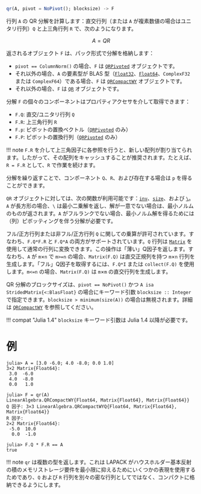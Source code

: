 ```julia
qr(A, pivot = NoPivot(); blocksize) -> F
```

行列 `A` の QR 分解を計算します：直交行列（または `A` が複素数値の場合はユニタリ行列）`Q` と上三角行列 `R` で、次のようになります。

$$
A = Q R
$$

返されるオブジェクト `F` は、パック形式で分解を格納します：

  * `pivot == ColumnNorm()` の場合、`F` は [`QRPivoted`](@ref) オブジェクトです。
  * それ以外の場合、`A` の要素型が BLAS 型（[`Float32`](@ref)、[`Float64`](@ref)、`ComplexF32` または `ComplexF64`）である場合、`F` は [`QRCompactWY`](@ref) オブジェクトです。
  * それ以外の場合、`F` は [`QR`](@ref) オブジェクトです。

分解 `F` の個々のコンポーネントはプロパティアクセサを介して取得できます：

  * `F.Q`: 直交/ユニタリ行列 `Q`
  * `F.R`: 上三角行列 `R`
  * `F.p`: ピボットの置換ベクトル（[`QRPivoted`](@ref) のみ）
  * `F.P`: ピボットの置換行列（[`QRPivoted`](@ref) のみ）

!!! note
    `F.R` を介して上三角因子に各参照を行うと、新しい配列が割り当てられます。したがって、その配列をキャッシュすることが推奨されます。たとえば、`R = F.R` として、`R` で作業を続けます。


分解を繰り返すことで、コンポーネント `Q`、`R`、および存在する場合は `p` を得ることができます。

`QR` オブジェクトに対しては、次の関数が利用可能です：[`inv`](@ref)、[`size`](@ref)、および [`\`](@ref)。`A` が長方形の場合、`\` は最小二乗解を返し、解が一意でない場合は、最小ノルムのものが返されます。`A` がフルランクでない場合、最小ノルム解を得るためには（列）ピボッティングを伴う分解が必要です。

フル/正方行列または非フル/正方行列 `Q` に関しての乗算が許可されています。すなわち、`F.Q*F.R` と `F.Q*A` の両方がサポートされています。`Q` 行列は [`Matrix`](@ref) を使用して通常の行列に変換できます。この操作は「薄い」Q因子を返します。すなわち、`A` が `m`×`n` で `m>=n` の場合、`Matrix(F.Q)` は直交正規列を持つ `m`×`n` 行列を生成します。「フル」Q因子を取得するには、`F.Q*I` または `collect(F.Q)` を使用します。`m<=n` の場合、`Matrix(F.Q)` は `m`×`m` の直交行列を生成します。

QR 分解のブロックサイズは、`pivot == NoPivot()` かつ `A isa StridedMatrix{<:BlasFloat}` の場合にキーワード引数 `blocksize :: Integer` で指定できます。`blocksize > minimum(size(A))` の場合は無視されます。詳細は [`QRCompactWY`](@ref) を参照してください。

!!! compat "Julia 1.4"
    `blocksize` キーワード引数は Julia 1.4 以降が必要です。


# 例

```jldoctest
julia> A = [3.0 -6.0; 4.0 -8.0; 0.0 1.0]
3×2 Matrix{Float64}:
 3.0  -6.0
 4.0  -8.0
 0.0   1.0

julia> F = qr(A)
LinearAlgebra.QRCompactWY{Float64, Matrix{Float64}, Matrix{Float64}}
Q 因子: 3×3 LinearAlgebra.QRCompactWYQ{Float64, Matrix{Float64}, Matrix{Float64}}
R 因子:
2×2 Matrix{Float64}:
 -5.0  10.0
  0.0  -1.0

julia> F.Q * F.R == A
true
```

!!! note
    `qr` は複数の型を返します。これは LAPACK がハウスホルダー基本反射の積のメモリストレージ要件を最小限に抑えるためにいくつかの表現を使用するためであり、`Q` および `R` 行列を別々の密な行列としてではなく、コンパクトに格納できるようにします。

